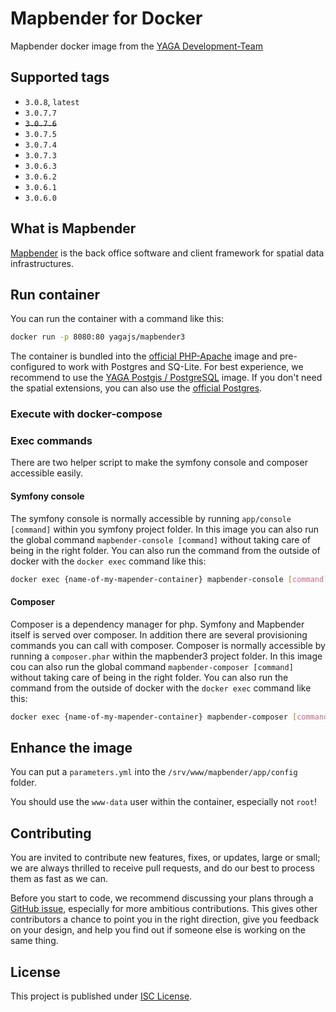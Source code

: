 # Mapbender for Docker

Mapbender docker image from the [YAGA Development-Team](https://yagajs.org)

## Supported tags

* `3.0.8`, `latest`
* `3.0.7.7`
* ~~`3.0.7.6`~~
* `3.0.7.5`
* `3.0.7.4`
* `3.0.7.3`
* `3.0.6.3`
* `3.0.6.2`
* `3.0.6.1`
* `3.0.6.0`

## What is Mapbender

[Mapbender](https://mapbender.org/) is the back office software and client framework for spatial data infrastructures.

## Run container

You can run the container with a command like this:

```bash
docker run -p 8080:80 yagajs/mapbender3
```

The container is bundled into the [official PHP-Apache](https://hub.docker.com/_/php/) image and pre-configured to work
with Postgres and SQ-Lite. For best experience, we recommend to use the
[YAGA Postgis / PostgreSQL](https://hub.docker.com/r/yagajs/postgis/) image. If you don't need the spatial extensions,
you can also use the [official Postgres](https://hub.docker.com/r/_/postgres/).

### Execute with docker-compose

### Exec commands

There are two helper script to make the symfony console and composer accessible easily.

#### Symfony console

The symfony console is normally accessible by running `app/console [command]` within you symfony project folder.
In this image you can also run the global command `mapbender-console [command]` without taking care of being in the
right folder. You can also run the command from the outside of docker with the `docker exec` command like this:

```bash
docker exec {name-of-my-mapender-container} mapbender-console [command]
```

#### Composer

Composer is a dependency manager for php. Symfony and Mapbender itself is served over composer. In addition there are
several provisioning commands you can call with composer. Composer is normally accessible by running a `composer.phar`
within the mapbender3 project folder. In this image cou can also run the global command `mapbender-composer [command]`
without taking care of being in the right folder. You can also run the command from the outside of docker with the
`docker exec` command like this:

```bash
docker exec {name-of-my-mapender-container} mapbender-composer [command]
```

## Enhance the image

You can put a `parameters.yml` into the `/srv/www/mapbender/app/config` folder.

You should use the `www-data` user within the container, especially not `root`!

## Contributing

You are invited to contribute new features, fixes, or updates, large or small; we are always thrilled to receive pull
requests, and do our best to process them as fast as we can.

Before you start to code, we recommend discussing your plans through a
[GitHub issue](https://github.com/yagajs/docker-mapbender3/issues), especially for more ambitious contributions.
This gives other contributors a chance to point you in the right direction, give you feedback on your design, and help
you find out if someone else is working on the same thing.

## License

This project is published under [ISC License](LICENSE).

